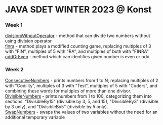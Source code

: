 # JAVA SDET WINTER 2023 @ Konst
### Week 1
[divisionWithoutOperator](week1/divisionWithoutOperator.java) - method that can divide two numbers without using division operator  
[finra](week1/finra.java) - method plays a modified counting game, replacing multiples of 3 with "FIN", multiples of 5 with "RA", and multiples of both with "FINRA"  
[oddOrEven](week1/oddOrEven.java) - method which can identifies given number is even or odd 

### Week 2
[ConsecutiveNumbers](week2/ConsecutiveNumbers.java) - prints numbers from 1 to N, replacing multiples of 2 with "Codility", multiples of 3 with "Test", multiples of 5 with "Coders", and combining these words for multiples of more than one divisor.  
[DivisibleNumbers](week2/DivisibleNumbers.java) - prints numbers from 1 to 100, categorizing them into sections: "DivisibleBy15" (divisible by 3, 5, and 15), "DivisibleBy3" (divisible by 3 only), and "DivisibleBy5" (divisible by 5 only).  
[SwapNumbers](week2/SwapNumbers.java) - swaps the values of two variables without the need for an additional temporary variable 
